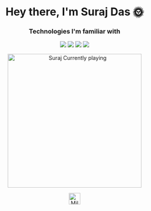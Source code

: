 <h1 align="center">Hey there, I'm Suraj Das 🌞</h1>
<h3 align="center"></h3>
<h3 align="center">Technologies I'm familiar with</h3>
<p align="center"><img src = "https://img.shields.io/badge/-HTML5-E34F26?style=flat&logo=html5&logoColor=white"> <img src="https://img.shields.io/badge/-Database%20Management-4d008f?style=flat"> <img src="https://img.shields.io/badge/-Python%203-black?style=flat&logo=python&logoColor=white"> <img src="https://img.shields.io/badge/-Flask-0d7963?style=flat&logo=flask&logoColor=white">
</p>
<p align="center">
    <a href="https://open.spotify.com/user/bqg2fqt514u55cydgtspw2rex">
        <img src="https://novatorem-aohw1au2n.vercel.app/api/spotify" alt="Suraj Currently playing" width="350" /></a>
</p>    
<p align="center">
<a href="https://www.youtube.com/c/Mildblue" target="blank"><img align="center" src="https://cdn.jsdelivr.net/npm/simple-icons@3.0.1/icons/youtube.svg" alt="Mildblue" height="30" width="30" /></a>
</p>
